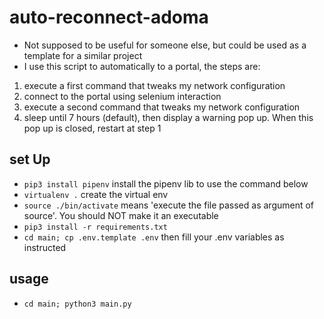 # auto-reconnect-adoma
- Not supposed to be useful for someone else, but could be used as a template for a similar project
- I use this script to automatically to a portal, the steps are:
1. execute a first command that tweaks my network configuration
2. connect to the portal using selenium interaction
3. execute a second command that tweaks my network configuration
4. sleep until 7 hours (default), then display a warning pop up. When this pop up is closed, restart at step 1
## set Up
- `pip3 install pipenv` install the pipenv lib to use the command below
- `virtualenv .` create the virtual env
- `source ./bin/activate` means 'execute the file passed as argument of source'. You should NOT make it an executable
- `pip3 install -r requirements.txt` 
- `cd main; cp .env.template .env` then fill your .env variables as instructed
## usage
- `cd main; python3 main.py`
